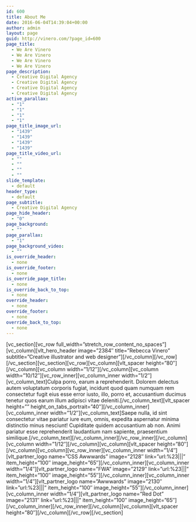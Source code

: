 ```yaml
---
id: 600
title: About Me
date: 2016-06-04T14:39:04+00:00
author: admin
layout: page
guid: http://vinero.com/?page_id=600
page_title:
  - We Are Vinero
  - We Are Vinero
  - We Are Vinero
  - We Are Vinero
page_description:
  - Creative Digital Agency
  - Creative Digital Agency
  - Creative Digital Agency
  - Creative Digital Agency
active_parallax:
  - "1"
  - "1"
  - "1"
  - "1"
page_title_image_url:
  - "1439"
  - "1439"
  - "1439"
  - "1439"
page_title_video_url:
  - ""
  - ""
  - ""
  - ""
slide_template:
  - default
header_type:
  - default
page_subtitle:
  - Creative Digital Agency
page_hide_header:
  - "0"
page_background:
  - ""
page_parallax:
  - "1"
page_background_video:
  - ""
is_override_header:
  - none
is_override_footer:
  - none
is_override_page_title:
  - none
is_override_back_to_top:
  - none
override_header:
  - none
override_footer:
  - none
override_back_to_top:
  - none
---
```

\[vc\_section\]\[vc\_row full\_width=&#8221;stretch\_row\_content\_no\_spaces&#8221;\]\[vc\_column\]\[vlt\_hero\_header image=&#8221;2384&#8243; title=&#8221;Rebecca Vinero&#8221; subtitle=&#8221;Creative illustrator and web designer&#8221;\]\[/vc\_column\]\[/vc\_row\]\[/vc\_section\]\[vc\_section\]\[vc\_row\]\[vc\_column\]\[vlt\_spacer height=&#8221;80&#8243;\]\[/vc\_column\]\[vc\_column width=&#8221;1/12&#8243;\]\[/vc\_column\]\[vc\_column width=&#8221;10/12&#8243;\]\[vc\_row\_inner\]\[vc\_column\_inner width=&#8221;1/2&#8243;\]\[vc\_column\_text\]Culpa porro, earum a reprehenderit. Dolorem delectus autem voluptatum corporis fugiat, incidunt quod quam numquam rem consectetur fugit eius esse error iusto, illo, porro et, accusantium ducimus tenetur quos earum illum adipisci vitae deleniti.\[/vc\_column\_text\]\[vlt\_spacer height=&#8221;&#8221; height\_on\_tabs\_portrait=&#8221;40&#8243;\]\[/vc\_column\_inner\]\[vc\_column\_inner width=&#8221;1/2&#8243;\]\[vc\_column\_text]Saepe nulla, id sint consectetur vitae pariatur iure eum, omnis, expedita aspernatur minima distinctio minus nesciunt! Cupiditate quidem accusantium ab non. Animi pariatur esse reprehenderit laudantium nam sapiente, praesentium similique.[/vc\_column\_text\]\[/vc\_column\_inner\]\[/vc\_row\_inner\]\[/vc\_column\]\[vc\_column width=&#8221;1/12&#8243;\]\[/vc\_column\]\[vc\_column\]\[vlt\_spacer height=&#8221;80&#8243;\]\[/vc\_column\]\[vc\_column\]\[vc\_row\_inner\]\[vc\_column\_inner width=&#8221;1/4&#8243;\]\[vlt\_partner\_logo name=&#8221;CSS Awwwards&#8221; image=&#8221;2128&#8243; link=&#8221;url:%23|||&#8221; item\_height=&#8221;100&#8243; image\_height=&#8221;65&#8243;\]\[/vc\_column\_inner\]\[vc\_column\_inner width=&#8221;1/4&#8243;\]\[vlt\_partner\_logo name=&#8221;FWA&#8221; image=&#8221;2129&#8243; link=&#8221;url:%23|||&#8221; item\_height=&#8221;100&#8243; image\_height=&#8221;55&#8243;\]\[/vc\_column\_inner\]\[vc\_column\_inner width=&#8221;1/4&#8243;\]\[vlt\_partner\_logo name=&#8221;Awwwards&#8221; image=&#8221;2130&#8243; link=&#8221;url:%23|||&#8221; item\_height=&#8221;100&#8243; image\_height=&#8221;55&#8243;\]\[/vc\_column\_inner\]\[vc\_column\_inner width=&#8221;1/4&#8243;\]\[vlt\_partner\_logo name=&#8221;Red Dot&#8221; image=&#8221;2131&#8243; link=&#8221;url:%23|||&#8221; item\_height=&#8221;100&#8243; image\_height=&#8221;65&#8243;\]\[/vc\_column\_inner\]\[/vc\_row\_inner\]\[/vc\_column\]\[vc\_column\]\[vlt\_spacer height=&#8221;80&#8243;\]\[/vc\_column\]\[/vc\_row\]\[/vc\_section\]